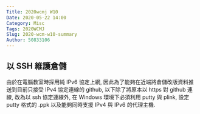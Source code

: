 ```yaml
---
Title: 2020wcmj W10
Date: 2020-05-22 14:00
Category: Misc
Tags: 2020WCMJ
Slug: 2020-wcm-w10-summary
Author: 50833106
---
```


以 SSH 維護倉儲
----


由於在電腦教室時採用純 IPv6 協定上網, 因此為了能夠在近端將倉儲改版資料推送到目前只接受 IPv4 協定連線的 github, 以下除了將原本以 https 對 github 連線, 改為以 ssh 協定連線外, 在 Windows 環境下必須利用 putty 與 plink, 設定 putty 格式的 .ppk 以及能夠同時支援 IPv4 與 IPv6 的代理主機.

<!-- PELICAN_END_SUMMARY -->